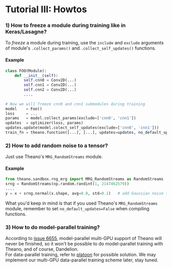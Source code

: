 # Tutorial III: Howtos

### 1) How to freeze a module during training like in Keras/Lasagne?
To *freeze* a module during training, use the `include` and `exclude` arguments of module's `.collect_params()` and `.collect_self_updates()` functions.
#### Example
```python
class FOO(Module):
    def __init__(self):
        self.cnn0 = Conv2D(...)
        self.cnn1 = Conv2D(...)
        self.cnn2 = Conv2D(...)
        ....
        
# Now we will freeze cnn0 and cnn1 submodules during training
model    = Foo()
loss     = ...
params   = model.collect_params(exclude=['cnn0', 'cnn1'])
updates  = optimizer(loss, params)
updates.update(model.colect_self_updates(exclude=['cnn0', 'cnn1']))
train_fn = theano.function([...], [...], updates=updates, no_default_updates=False)
```

### 2) How to add random noise to a tensor?
Just use Theano's `MRG_RandomStreams` module.
#### Example
```python
from theano.sandbox.rng_mrg import MRG_RandomStreams as RandomStreams
srng = RandomStreams(np.random.randint(1, 2147462579))
....
y = x + srng.normal(x.shape, avg=0.0, std=0.1)   # add Gaussian noise to x
```
What you'd keep in mind is that if you used Theano's `MRG_RandomStreams` module, remember to set `no_default_updates=False` when compiling functions.

### 3) How to do model-parallel training?
According to [issue 6655](https://github.com/Theano/Theano/issues/6655), model-parallel multi-GPU support of Theano will never be finished, so it won't be possible to do model-parallel training with Theano, and of course, Dandelion.  
For data-parallel training, refer to [platoon](https://github.com/mila-udem/platoon) for possible solution. We may implement our multi-GPU data-parallel training scheme later, stay tuned.